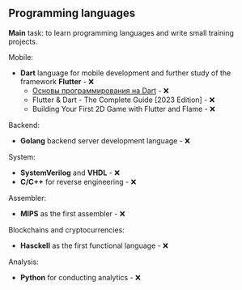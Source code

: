 ## Programming languages
**Main** task: to learn programming languages and write small training projects.

Mobile:
- **Dart** language for mobile development and further study of the framework **Flutter** - ❌
  - [Основы программирования на Dart](https://stepik.org/course/109361/syllabus) - ❌
  - Flutter & Dart - The Complete Guide [2023 Edition] - ❌
  - Building Your First 2D Game with Flutter and Flame - ❌

Backend:
- **Golang** backend server development language - ❌

System:
- **SystemVerilog** and **VHDL** - ❌
- **C/C++** for reverse engineering - ❌

Assembler:
- **MIPS** as the first assembler - ❌ 

Blockchains and cryptocurrencies:
- **Hasckell** as the first functional language - ❌

Analysis:
- **Python** for conducting analytics - ❌
